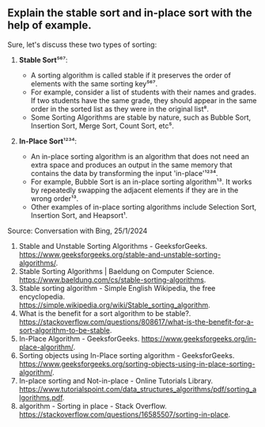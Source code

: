 ## Explain the stable sort and in-place sort with the help of example.

Sure, let's discuss these two types of sorting:

1. **Stable Sort**⁵⁶⁷:
    - A sorting algorithm is called stable if it preserves the order of elements with the same sorting key⁵⁶⁷.
    - For example, consider a list of students with their names and grades. If two students have the same grade, they should appear in the same order in the sorted list as they were in the original list⁸.
    - Some Sorting Algorithms are stable by nature, such as Bubble Sort, Insertion Sort, Merge Sort, Count Sort, etc⁵.

2. **In-Place Sort**¹²³⁴:
    - An in-place sorting algorithm is an algorithm that does not need an extra space and produces an output in the same memory that contains the data by transforming the input 'in-place'¹²³⁴.
    - For example, Bubble Sort is an in-place sorting algorithm¹³. It works by repeatedly swapping the adjacent elements if they are in the wrong order¹³.
    - Other examples of in-place sorting algorithms include Selection Sort, Insertion Sort, and Heapsort¹.

Source: Conversation with Bing, 25/1/2024
1. Stable and Unstable Sorting Algorithms - GeeksforGeeks. https://www.geeksforgeeks.org/stable-and-unstable-sorting-algorithms/.
2. Stable Sorting Algorithms | Baeldung on Computer Science. https://www.baeldung.com/cs/stable-sorting-algorithms.
3. Stable sorting algorithm - Simple English Wikipedia, the free encyclopedia. https://simple.wikipedia.org/wiki/Stable_sorting_algorithm.
4. What is the benefit for a sort algorithm to be stable?. https://stackoverflow.com/questions/808617/what-is-the-benefit-for-a-sort-algorithm-to-be-stable.
5. In-Place Algorithm - GeeksforGeeks. https://www.geeksforgeeks.org/in-place-algorithm/.
6. Sorting objects using In-Place sorting algorithm - GeeksforGeeks. https://www.geeksforgeeks.org/sorting-objects-using-in-place-sorting-algorithm/.
7. In-place sorting and Not-in-place - Online Tutorials Library. https://www.tutorialspoint.com/data_structures_algorithms/pdf/sorting_algorithms.pdf.
8. algorithm - Sorting in place - Stack Overflow. https://stackoverflow.com/questions/16585507/sorting-in-place.
